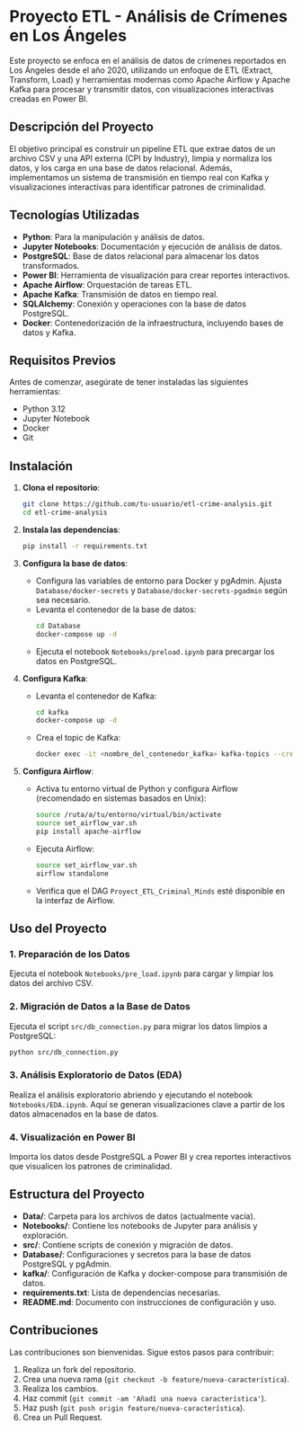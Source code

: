 # Proyecto ETL - Análisis de Crímenes en Los Ángeles

Este proyecto se enfoca en el análisis de datos de crímenes reportados en Los Ángeles desde el año 2020, utilizando un enfoque de ETL (Extract, Transform, Load) y herramientas modernas como Apache Airflow y Apache Kafka para procesar y transmitir datos, con visualizaciones interactivas creadas en Power BI.

## Descripción del Proyecto
El objetivo principal es construir un pipeline ETL que extrae datos de un archivo CSV y una API externa (CPI by Industry), limpia y normaliza los datos, y los carga en una base de datos relacional. Además, implementamos un sistema de transmisión en tiempo real con Kafka y visualizaciones interactivas para identificar patrones de criminalidad.

## Tecnologías Utilizadas

- **Python**: Para la manipulación y análisis de datos.
- **Jupyter Notebooks**: Documentación y ejecución de análisis de datos.
- **PostgreSQL**: Base de datos relacional para almacenar los datos transformados.
- **Power BI**: Herramienta de visualización para crear reportes interactivos.
- **Apache Airflow**: Orquestación de tareas ETL.
- **Apache Kafka**: Transmisión de datos en tiempo real.
- **SQLAlchemy**: Conexión y operaciones con la base de datos PostgreSQL.
- **Docker**: Contenedorización de la infraestructura, incluyendo bases de datos y Kafka.

## Requisitos Previos

Antes de comenzar, asegúrate de tener instaladas las siguientes herramientas:

- Python 3.12
- Jupyter Notebook
- Docker
- Git

## Instalación

1. **Clona el repositorio**:

   ```bash
   git clone https://github.com/tu-usuario/etl-crime-analysis.git
   cd etl-crime-analysis
   ```

2. **Instala las dependencias**:

   ```bash
   pip install -r requirements.txt
   ```

3. **Configura la base de datos**:
   - Configura las variables de entorno para Docker y pgAdmin. Ajusta `Database/docker-secrets` y `Database/docker-secrets-pgadmin` según sea necesario.
   - Levanta el contenedor de la base de datos:
     ```bash
     cd Database
     docker-compose up -d
     ```
   - Ejecuta el notebook `Notebooks/preload.ipynb` para precargar los datos en PostgreSQL.

4. **Configura Kafka**:
   - Levanta el contenedor de Kafka:
     ```bash
     cd kafka
     docker-compose up -d
     ```
   - Crea el topic de Kafka:
     ```bash
     docker exec -it <nombre_del_contenedor_kafka> kafka-topics --create --topic criminaltopic --bootstrap-server localhost:9092
     ```

5. **Configura Airflow**:
   - Activa tu entorno virtual de Python y configura Airflow (recomendado en sistemas basados en Unix):
     ```bash
     source /ruta/a/tu/entorno/virtual/bin/activate
     source set_airflow_var.sh
     pip install apache-airflow
     ```
   - Ejecuta Airflow:
     ```bash
     source set_airflow_var.sh
     airflow standalone
     ```
   - Verifica que el DAG `Proyect_ETL_Criminal_Minds` esté disponible en la interfaz de Airflow.

## Uso del Proyecto

### 1. Preparación de los Datos
Ejecuta el notebook `Notebooks/pre_load.ipynb` para cargar y limpiar los datos del archivo CSV.

### 2. Migración de Datos a la Base de Datos
Ejecuta el script `src/db_connection.py` para migrar los datos limpios a PostgreSQL:

```bash
python src/db_connection.py
```

### 3. Análisis Exploratorio de Datos (EDA)
Realiza el análisis exploratorio abriendo y ejecutando el notebook `Notebooks/EDA.ipynb`. Aquí se generan visualizaciones clave a partir de los datos almacenados en la base de datos.

### 4. Visualización en Power BI
Importa los datos desde PostgreSQL a Power BI y crea reportes interactivos que visualicen los patrones de criminalidad.

## Estructura del Proyecto

- **Data/**: Carpeta para los archivos de datos (actualmente vacía).
- **Notebooks/**: Contiene los notebooks de Jupyter para análisis y exploración.
- **src/**: Contiene scripts de conexión y migración de datos.
- **Database/**: Configuraciones y secretos para la base de datos PostgreSQL y pgAdmin.
- **kafka/**: Configuración de Kafka y docker-compose para transmisión de datos.
- **requirements.txt**: Lista de dependencias necesarias.
- **README.md**: Documento con instrucciones de configuración y uso.

## Contribuciones

Las contribuciones son bienvenidas. Sigue estos pasos para contribuir:

1. Realiza un fork del repositorio.
2. Crea una nueva rama (`git checkout -b feature/nueva-característica`).
3. Realiza los cambios.
4. Haz commit (`git commit -am 'Añadí una nueva característica'`).
5. Haz push (`git push origin feature/nueva-característica`).
6. Crea un Pull Request.


